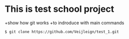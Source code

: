 # This is test school project

+show how git works
+to indroduce with main commands

```bash
$ git clone https://github.com/Veijleign/test_1.git
```